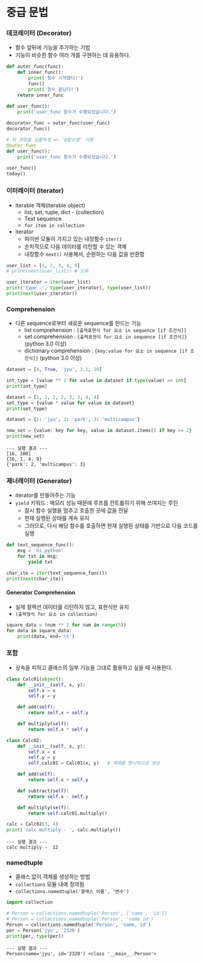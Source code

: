 # 중급 문법

### 데코레이터 (Decorator)

- 함수 앞뒤에 기능을 추가하는 기법
- 기능이 비슷한 함수 여러 개를 구현하는 데 유용하다.

```python
def outer_func(func):
    def inner_func():
        print('함수 시작했다!')
        func()
        print('함수 끝났다!')
    return inner_func

def user_func():
    print('user_func 함수가 수행되었습니다.')
    
decorator_func = outer_func(user_func)
decorator_func()

# 위 과정을 심플하게 => '@함수명' 이용
@outer_func
def user_func():
    print('user_func 함수가 수행되었습니다.')
    
user_func()
today()
```

### 이터레이터 (Iterator)

- iterable 객체(iterable object)
  - list, set, tuple, dict - (collection)
  - Text sequence
  - `for item in collection`
- iterator
  - 파이썬 모듈이 가지고 있는 내장함수 `iter()`
  - 순차적으로 다음 데이터를 리턴할 수 있는 객체
  - 내장함수 `next()` 사용해서, 순환하는 다음 값을 반환함
```python
user_list = [1, 2, 3, 4, 5]
# print(next(user_list)) # 오류

user_iterator = iter(user_list)
print('type -', type(user_iterator), type(user_list))
print(next(user_iterator))
```

### Comprehension

- 다른 sequence로부터 새로운 sequence를 만드는 기능
  - list comprehension : `[출력표현식 for 요소 in sequence [if 조건식]]`
  - set comprehension : `{출력표현식 for 요소 in sequence [if 조건식]}` (python 3.0 이상)
  - dictionary comprehension : `{key:value for 요소 in sequence [if 조건식]}` (python 3.0 이상)

```python
dataset = [4, True, 'jyu', 3.1, 10]

int_type = [value ** 2 for value in dataset if type(value) == int]
print(int_type)

dataset = [1, 1, 2, 2, 3, 3, 4, 4]
set_type = {value * value for value in dataset}
print(set_type)

dataset = {1: 'jyu', 2: 'park', 3: 'multicampus'}

new_set = {value: key for key, value in dataset.items() if key >= 2}
print(new_set)
```

```
--- 실행 결과 ---
[16, 100]
{16, 1, 4, 9}
{'park': 2, 'multicampus': 3}
```

### 제너레이터 (Generator)

- iterator를 만들어주는 기능
- `yield` 키워드 : 메모리 성능 때문에 루프를 컨트롤하기 위해 쓰여지는 루틴
  - 잠시 함수 실행을 멈추고 호출한 곳에 값을 전달
  - 현재 실행된 상태를 계속 유지
  - 그러므로, 다시 해당 함수를 호출하면 현재 실행된 상태를 기반으로 다음 코드를 실행
```python
def text_sequence_func():
    msg = 'hi python'
    for txt in msg:
        yield txt

char_ite = iter(text_sequence_func())
print(next(char_ite))
```

#### Generator Comprehension

- 실제 컬렉션 데이터를 리턴하지 않고, 표현식만 유지
- `(출력형식 for 요소 in collection)`
```python
square_data = (num ** 2 for num in range(5))
for data in square_data:
    print(data, end='\t')
```

### 포함

- 상속을 피하고 클래스의 일부 기능을 그대로 활용하고 싶을 때 사용한다.

```python
class Calc01(object):
    def __init__(self, x, y):
        self.x = x
        self.y = y

    def add(self):
        return self.x + self.y

    def multiply(self):
        return self.x * self.y

class Calc02:
    def __init__(self, x, y):
        self.x = x
        self.y = y
        self.calc01 = Calc01(x, y)   # 객체를 명시적으로 생성

    def add(self):
        return self.x + self.y

    def subtract(self):
        return self.x - self.y

    def multiply(self):
        return self.calc01.multiply()

calc = Calc02(3, 4)
print('calc multiply - ', calc.multiply())
```

```
--- 실행 결과 ---
calc multiply -  12
```

### namedtuple

- 클래스 없이 객체를 생성하는 방법
- `collections` 모듈 내에 정의됨
- `collections.namedtuple('클래스 이름', '변수')`
```python
import collection

# Person = collections.namedtuple('Person', ['name', 'id'])
# Person = collections.namedtuple('Person', 'name id')
Person = collections.namedtuple('Person', 'name, id')
per = Person('jyu', '2320')
print(per, type(per))
```

```
--- 실행 결과 ---
Person(name='jyu', id='2320') <class '__main__.Person'>
```

